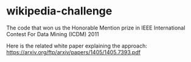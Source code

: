 # wikipedia-challenge
The code that won us the Honorable Mention prize in IEEE International Contest For Data Mining (ICDM) 2011

Here is the related white paper explaining the approach: https://arxiv.org/ftp/arxiv/papers/1405/1405.7393.pdf
